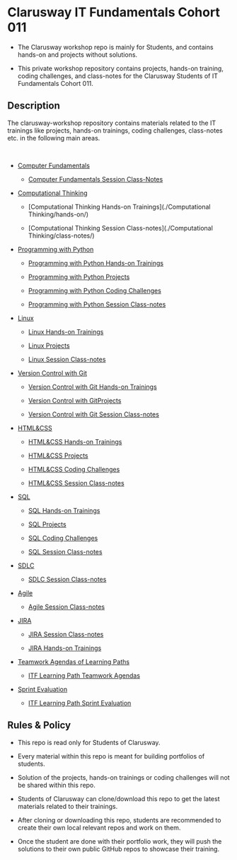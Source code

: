 # Clarusway IT Fundamentals Cohort 011

- The Clarusway workshop repo is mainly for Students, and contains hands-on and projects without solutions.

- This private workshop repository contains projects, hands-on training, coding challenges, and class-notes for the Clarusway Students of IT Fundamentals Cohort 011.

## Description

The clarusway-workshop repository contains materials related to the IT trainings like projects, hands-on trainings, coding challenges, class-notes etc. in the following main areas.
<br/>

<br/>

- [Computer Fundamentals](./Computer-Fundamentals/)

    - [Computer Fundamentals Session Class-Notes](./Computer-Fundamentals/Class-Notes/)


- [Computational Thinking](./Computational-Thinking/)

    - [Computational Thinking Hands-on Trainings](./Computational Thinking/hands-on/)

    - [Computational Thinking Session Class-notes](./Computational Thinking/class-notes/)
    

- [Programming with Python](./python/README.md)

    - [Programming with Python Hands-on Trainings](./python/hands-on/README.md)

    - [Programming with Python Projects](./python/projects/README.md)

    - [Programming with Python Coding Challenges](./python/coding-challenges/README.md)

    - [Programming with Python Session Class-notes](./python/class-notes/README.md)
    

- [Linux](./linux/README.md)

    - [Linux Hands-on Trainings](./linux/hands-on/README.md)

    - [Linux Projects](./linux/projects/README.md)

    - [Linux Session Class-notes](./linux/class-notes/README.md)


- [Version Control with Git](./git/README.md)

    - [Version Control with Git Hands-on Trainings](./git/hands-on/README.md)

    - [Version Control with GitProjects](./git/projects/README.md)

    - [Version Control with Git Session Class-notes](./git/class-notes/README.md)

- [HTML&CSS](./html-css/README.md)

    - [HTML&CSS Hands-on Trainings](./html-css/hands-on/README.md)

    - [HTML&CSS Projects](./html-css/projects/README.md)

    - [HTML&CSS Coding Challenges](./html-css/coding-challenges/README.md)

    - [HTML&CSS Session Class-notes](./html-css/class-notes/README.md)
    

- [SQL](./sql/README.md)

    - [SQL Hands-on Trainings](./sql/hands-on/README.md)

    - [SQL Projects](./sql/projects/README.md)

    - [SQL Coding Challenges](./sql/coding-challenges/README.md)

    - [SQL Session Class-notes](./sql/class-notes/README.md)


- [SDLC](./sdlc/README.md)

    - [SDLC Session Class-notes](./sdlc/class-notes/README.md)


- [Agile](./agile/README.md)

    - [Agile Session Class-notes](./agile/class-notes/README.md)


- [JIRA](./jira/README.md)

    - [JIRA Session Class-notes](./jira/class-notes/README.md)
    
    - [JIRA Hands-on Trainings](./jira/hands-on/README.md)
    

- [Teamwork Agendas of Learning Paths](./teamwork-agendas/README.md)

    - [ITF Learning Path Teamwork Agendas](./teamwork-agendas/itf-007/README.md)

- [Sprint Evaluation](./sprint-evaluation/README.md)

    - [ITF Learning Path Sprint Evaluation](./sprint-evaluation/sprint/README.md)

## Rules & Policy

- This repo is read only for Students of Clarusway.

- Every material within this repo is meant for building portfolios of students.

- Solution of the projects, hands-on trainings or coding challenges will not be shared within this repo.

- Students of Clarusway can clone/download this repo to get the latest materials related to their trainings.

- After cloning or downloading this repo, students are recommended to create their own local relevant repos and work on them.

- Once the student are done with their portfolio work, they will push the solutions to their own public GitHub repos to showcase their training.
